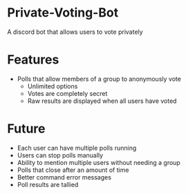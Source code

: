 # Private-Voting-Bot
A discord bot that allows users to vote privately

# Features
  - Polls that allow members of a group to anonymously vote
    - Unlimited options
    - Votes are completely secret
    - Raw results are displayed when all users have voted

# Future
  - Each user can have multiple polls running
  - Users can stop polls manually
  - Ability to mention multiple users without needing a group
  - Polls that close after an amount of time
  - Better command error messages
  - Poll results are tallied

